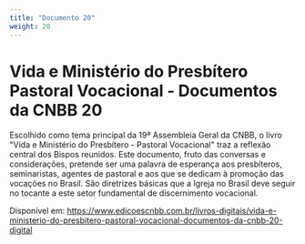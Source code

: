 ```yaml
---
title: "Documento 20"
weight: 20
---
```


# Vida e Ministério do Presbítero Pastoral Vocacional - Documentos da CNBB 20

Escolhido como tema principal da 19ª Assembleia Geral da CNBB, o livro "Vida e Ministério do Presbítero - Pastoral Vocacional" traz a reflexão central dos Bispos reunidos. Este documento, fruto das conversas e considerações, pretende ser uma palavra de esperança aos presbíteros, seminaristas, agentes de pastoral e aos que se dedicam à promoção das vocações no Brasil. São diretrizes básicas que a Igreja no Brasil deve seguir no tocante a este setor fundamental de discernimento vocacional.

Disponível em: https://www.edicoescnbb.com.br/livros-digitais/vida-e-ministerio-do-presbitero-pastoral-vocacional-documentos-da-cnbb-20-digital
